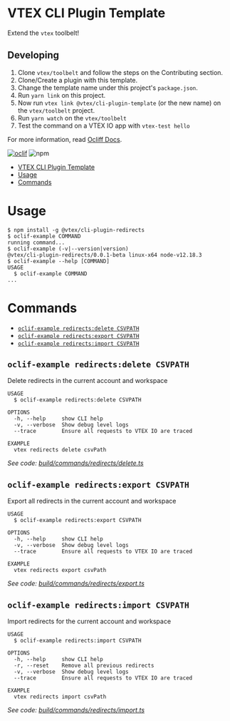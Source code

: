 # VTEX CLI Plugin Template

Extend the `vtex` toolbelt!

## Developing

1. Clone `vtex/toolbelt` and follow the steps on the Contributing section.
2. Clone/Create a plugin with this template.
3. Change the template name under this project's `package.json`.
4. Run `yarn link` on this project.
5. Now run `vtex link @vtex/cli-plugin-template` (or the new name) on the `vtex/toolbelt` project.
6. Run `yarn watch` on the `vtex/toolbelt`
7. Test the command on a VTEX IO app with `vtex-test hello`

For more information, read [Ocliff Docs](https://oclif.io/docs/introduction).

[![oclif](https://img.shields.io/badge/cli-oclif-brightgreen.svg)](https://oclif.io)
![npm](https://img.shields.io/npm/v/@vtex/cli-plugin-redirects)

<!-- toc -->
* [VTEX CLI Plugin Template](#vtex-cli-plugin-template)
* [Usage](#usage)
* [Commands](#commands)
<!-- tocstop -->

# Usage

<!-- usage -->
```sh-session
$ npm install -g @vtex/cli-plugin-redirects
$ oclif-example COMMAND
running command...
$ oclif-example (-v|--version|version)
@vtex/cli-plugin-redirects/0.0.1-beta linux-x64 node-v12.18.3
$ oclif-example --help [COMMAND]
USAGE
  $ oclif-example COMMAND
...
```
<!-- usagestop -->

# Commands

<!-- commands -->
* [`oclif-example redirects:delete CSVPATH`](#oclif-example-redirectsdelete-csvpath)
* [`oclif-example redirects:export CSVPATH`](#oclif-example-redirectsexport-csvpath)
* [`oclif-example redirects:import CSVPATH`](#oclif-example-redirectsimport-csvpath)

## `oclif-example redirects:delete CSVPATH`

Delete redirects in the current account and workspace

```
USAGE
  $ oclif-example redirects:delete CSVPATH

OPTIONS
  -h, --help     show CLI help
  -v, --verbose  Show debug level logs
  --trace        Ensure all requests to VTEX IO are traced

EXAMPLE
  vtex redirects delete csvPath
```

_See code: [build/commands/redirects/delete.ts](https://github.com/vtex/cli-plugin-redirects/blob/v0.0.1-beta/build/commands/redirects/delete.ts)_

## `oclif-example redirects:export CSVPATH`

Export all redirects in the current account and workspace

```
USAGE
  $ oclif-example redirects:export CSVPATH

OPTIONS
  -h, --help     show CLI help
  -v, --verbose  Show debug level logs
  --trace        Ensure all requests to VTEX IO are traced

EXAMPLE
  vtex redirects export csvPath
```

_See code: [build/commands/redirects/export.ts](https://github.com/vtex/cli-plugin-redirects/blob/v0.0.1-beta/build/commands/redirects/export.ts)_

## `oclif-example redirects:import CSVPATH`

Import redirects for the current account and workspace

```
USAGE
  $ oclif-example redirects:import CSVPATH

OPTIONS
  -h, --help     show CLI help
  -r, --reset    Remove all previous redirects
  -v, --verbose  Show debug level logs
  --trace        Ensure all requests to VTEX IO are traced

EXAMPLE
  vtex redirects import csvPath
```

_See code: [build/commands/redirects/import.ts](https://github.com/vtex/cli-plugin-redirects/blob/v0.0.1-beta/build/commands/redirects/import.ts)_
<!-- commandsstop -->
